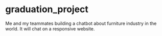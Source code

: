 # graduation_project
Me and my teammates building a chatbot about furniture industry in the world. It will chat on a responsive website.
